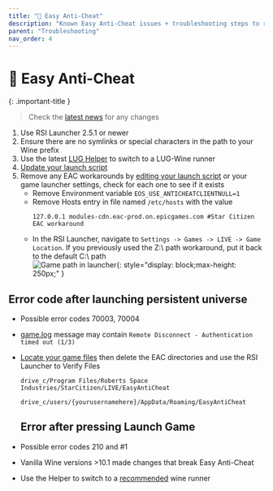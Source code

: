 ```yaml
---
title: "🤡 Easy Anti-Cheat"
description: "Known Easy Anti-Cheat issues + troubleshooting steps to resolve them"
parent: "Troubleshooting"
nav_order: 4
---
```


# 🤡 Easy Anti-Cheat


{: .important-title }
>
> Check the [latest news](/#general-news) for any changes

1. Use RSI Launcher 2.5.1 or newer
2. Ensure there are no symlinks or special characters in the path to your Wine prefix
3. Use the latest [LUG Helper](/Tips-and-Tricks#how-to-add-a-wine-runner) to switch to a LUG-Wine runner
4. [Update your launch script](/Tips-and-Tricks#how-to-update-the-launch-script)
5. Remove any EAC workarounds by [editing your launch script](/Tips-and-Tricks#how-to-edit-the-launch-script) or your game launcher settings, check for each one to see if it exists
    - Remove Environment variable `EOS_USE_ANTICHEATCLIENTNULL=1`
    - Remove Hosts entry in file named `/etc/hosts` with the value
      ```
      127.0.0.1 modules-cdn.eac-prod.on.epicgames.com #Star Citizen EAC workaround
      ```
    - In the RSI Launcher, navigate to `Settings -> Games -> LIVE -> Game Location`. If you previously used the Z:\ path workaround, put it back to the default C:\ path  
       ![Game path in launcher](https://github.com/user-attachments/assets/0ac1ed3a-4c3c-43b9-b93a-a4865e63f784){: style="display: block;max-height: 250px;" }  

## Error code after launching persistent universe
- Possible error codes 70003, 70004
- [game.log](/Troubleshooting#gathering-logs) message may contain `Remote Disconnect - Authentication timed out (1/3)`
- [Locate your game files](/Troubleshooting#view-game-files) then delete the EAC directories and use the RSI Launcher to Verify Files  
  ```
  drive_c/Program Files/Roberts Space Industries/StarCitizen/LIVE/EasyAntiCheat
  ```  
  ```
  drive_c/users/{yourusernamehere}/AppData/Roaming/EasyAntiCheat
  ```


  ## Error after pressing Launch Game
- Possible error codes 210 and #1
- Vanilla Wine versions >10.1 made changes that break Easy Anti-Cheat
- Use the Helper to switch to a [recommended](/Tips-and-Tricks#recommended-runners) wine runner
